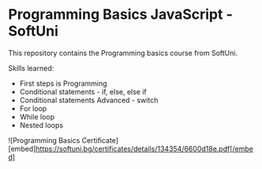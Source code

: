 # Programming Basics JavaScript - SoftUni

This repository contains the Programming basics course from SoftUni.

Skills learned:
<ul>
  <li>First steps is Programming</li>
  <li>Conditional statements - if, else, else if</li>
  <li>Conditional statements Advanced - switch</li>
  <li>For loop</li>
  <li>While loop</li>
  <li>Nested loops</li>
</ul>

![Programming Basics Certificate]
[embed]https://softuni.bg/certificates/details/134354/6600d18e.pdf[/embed]
